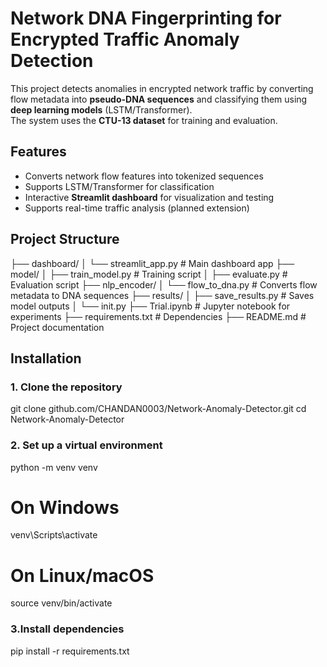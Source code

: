# Network DNA Fingerprinting for Encrypted Traffic Anomaly Detection

This project detects anomalies in encrypted network traffic by converting flow metadata into **pseudo-DNA sequences** and classifying them using **deep learning models** (LSTM/Transformer).  
The system uses the **CTU-13 dataset** for training and evaluation.


## Features
- Converts network flow features into tokenized sequences
- Supports LSTM/Transformer for classification
- Interactive **Streamlit dashboard** for visualization and testing
- Supports real-time traffic analysis (planned extension)


## Project Structure
├── dashboard/
│ └── streamlit_app.py # Main dashboard app
├── model/
│ ├── train_model.py # Training script
│ ├── evaluate.py # Evaluation script
├── nlp_encoder/
│ └── flow_to_dna.py # Converts flow metadata to DNA sequences
├── results/
│ ├── save_results.py # Saves model outputs
│ └── init.py
├── Trial.ipynb # Jupyter notebook for experiments
├── requirements.txt # Dependencies
├── README.md # Project documentation


## Installation

### 1. Clone the repository
git clone github.com/CHANDAN0003/Network-Anomaly-Detector.git
cd Network-Anomaly-Detector

### 2. Set up a virtual environment 
python -m venv venv
# On Windows
venv\Scripts\activate
# On Linux/macOS
source venv/bin/activate

### 3.Install dependencies
pip install -r requirements.txt




